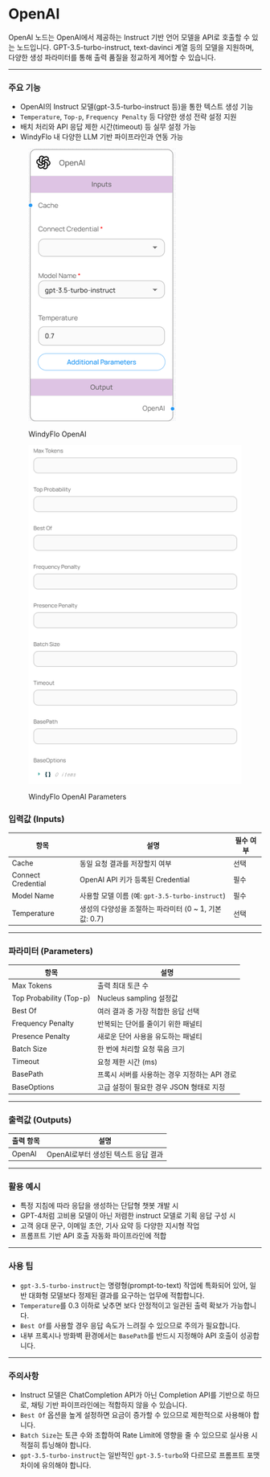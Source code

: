# OpenAI

OpenAI 노드는 OpenAI에서 제공하는 Instruct 기반 언어 모델을 API로 호출할 수 있는 노드입니다. GPT-3.5-turbo-instruct, text-davinci 계열 등의 모델을 지원하며, 다양한 생성 파라미터를 통해 출력 품질을 정교하게 제어할 수 있습니다.

***

### 주요 기능

* OpenAI의 Instruct 모델(gpt-3.5-turbo-instruct 등)을 통한 텍스트 생성 기능
* `Temperature`, `Top-p`, `Frequency Penalty` 등 다양한 생성 전략 설정 지원
* 배치 처리와 API 응답 제한 시간(timeout) 등 실무 설정 가능
* WindyFlo 내 다양한 LLM 기반 파이프라인과 연동 가능

<figure><img src="../../../.gitbook/assets/스크린샷 2025-05-15 133920.png" alt=""><figcaption><p>WindyFlo OpenAI</p></figcaption></figure>

<figure><img src="../../../.gitbook/assets/스크린샷 2025-05-15 133927 (1).png" alt=""><figcaption><p>WindyFlo OpenAI Parameters</p></figcaption></figure>

### 입력값 (Inputs)

| 항목                 | 설명                                      | 필수 여부 |
| ------------------ | --------------------------------------- | ----- |
| Cache              | 동일 요청 결과를 저장할지 여부                       | 선택    |
| Connect Credential | OpenAI API 키가 등록된 Credential            | 필수    |
| Model Name         | 사용할 모델 이름 (예: `gpt-3.5-turbo-instruct`) | 필수    |
| Temperature        | 생성의 다양성을 조절하는 파라미터 (0 \~ 1, 기본값: 0.7)   | 선택    |

***

### 파라미터 (Parameters)

| 항목                      | 설명                          |
| ----------------------- | --------------------------- |
| Max Tokens              | 출력 최대 토큰 수                  |
| Top Probability (Top-p) | Nucleus sampling 설정값        |
| Best Of                 | 여러 결과 중 가장 적합한 응답 선택        |
| Frequency Penalty       | 반복되는 단어를 줄이기 위한 패널티         |
| Presence Penalty        | 새로운 단어 사용을 유도하는 패널티         |
| Batch Size              | 한 번에 처리할 요청 묶음 크기           |
| Timeout                 | 요청 제한 시간 (ms)               |
| BasePath                | 프록시 서버를 사용하는 경우 지정하는 API 경로 |
| BaseOptions             | 고급 설정이 필요한 경우 JSON 형태로 지정   |

***

### 출력값 (Outputs)

| 출력 항목  | 설명                      |
| ------ | ----------------------- |
| OpenAI | OpenAI로부터 생성된 텍스트 응답 결과 |

***

### 활용 예시

* 특정 지침에 따라 응답을 생성하는 단답형 챗봇 개발 시
* GPT-4처럼 고비용 모델이 아닌 저렴한 instruct 모델로 기획 응답 구성 시
* 고객 응대 문구, 이메일 초안, 기사 요약 등 다양한 지시형 작업
* 프롬프트 기반 API 호출 자동화 파이프라인에 적합

***

### 사용 팁

* `gpt-3.5-turbo-instruct`는 명령형(prompt-to-text) 작업에 특화되어 있어, 일반 대화형 모델보다 정제된 결과를 요구하는 업무에 적합합니다.
* `Temperature`를 0.3 이하로 낮추면 보다 안정적이고 일관된 출력 확보가 가능합니다.
* `Best Of`를 사용할 경우 응답 속도가 느려질 수 있으므로 주의가 필요합니다.
* 내부 프록시나 방화벽 환경에서는 `BasePath`를 반드시 지정해야 API 호출이 성공합니다.

***

### 주의사항

* Instruct 모델은 ChatCompletion API가 아닌 Completion API를 기반으로 하므로, 채팅 기반 파이프라인에는 적합하지 않을 수 있습니다.
* `Best Of` 옵션을 높게 설정하면 요금이 증가할 수 있으므로 제한적으로 사용해야 합니다.
* `Batch Size`는 토큰 수와 조합하여 Rate Limit에 영향을 줄 수 있으므로 실사용 시 적절히 튜닝해야 합니다.
* `gpt-3.5-turbo-instruct`는 일반적인 `gpt-3.5-turbo`와 다르므로 프롬프트 포맷 차이에 유의해야 합니다.
